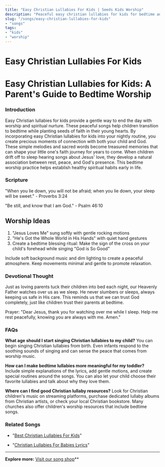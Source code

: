 ```yaml
---
title: "Easy Christian Lullabies For Kids | Seeds Kids Worship"
description: "Peaceful easy christian lullabies for kids for bedtime and quiet moments. Christian music to comfort and nurture young children's faith."
slug: "/songs/easy-christian-lullabies-for-kids"
- "songs"
tags:
- "kids"
- "worship"
---
```


# Easy Christian Lullabies For Kids

# Easy Christian Lullabies for Kids: A Parent's Guide to Bedtime Worship

### Introduction
Easy Christian lullabies for kids provide a gentle way to end the day with worship and spiritual nurture. These peaceful songs help children transition to bedtime while planting seeds of faith in their young hearts. By incorporating easy Christian lullabies for kids into your nightly routine, you create precious moments of connection with both your child and God. These simple melodies and sacred words become treasured memories that can shape your little one's faith journey for years to come. When children drift off to sleep hearing songs about Jesus' love, they develop a natural association between rest, peace, and God's presence. This bedtime worship practice helps establish healthy spiritual habits early in life.

### Scripture
"When you lie down, you will not be afraid; when you lie down, your sleep will be sweet." - Proverbs 3:24

"Be still, and know that I am God." - Psalm 46:10

## Worship Ideas
1. "Jesus Loves Me" sung softly with gentle rocking motions
2. "He's Got the Whole World in His Hands" with quiet hand gestures
3. Create a bedtime blessing ritual: Make the sign of the cross on your child's forehead while singing "God is So Good"

Include soft background music and dim lighting to create a peaceful atmosphere. Keep movements minimal and gentle to promote relaxation.

### Devotional Thought
Just as loving parents tuck their children into bed each night, our Heavenly Father watches over us as we sleep. He never slumbers or sleeps, always keeping us safe in His care. This reminds us that we can trust God completely, just like children trust their parents at bedtime.

Prayer: "Dear Jesus, thank you for watching over me while I sleep. Help me rest peacefully, knowing you are always with me. Amen."

### FAQs

**What age should I start singing Christian lullabies to my child?**
You can begin singing Christian lullabies from birth. Even infants respond to the soothing sounds of singing and can sense the peace that comes from worship music.

**How can I make bedtime lullabies more meaningful for my toddler?**
Include simple explanations of the lyrics, add gentle motions, and create special routines around the songs. You can also let your child choose their favorite lullabies and talk about why they love them.

**Where can I find good Christian lullaby resources?**
Look for Christian children's music on streaming platforms, purchase dedicated lullaby albums from Christian artists, or check your local Christian bookstore. Many churches also offer children's worship resources that include bedtime songs.

### Related Songs

- "[Best Christian Lullabies For Kids](/songs/best-christian-lullabies-for-kids/)"

- "[Christian Lullabies For Babies Lyrics](/songs/christian-lullabies-for-babies-lyrics/)"

---

**Explore more:** [Visit our song shop](https://seedskidsworship.com/shop)**

<!-- Schema Markup -->
<script type="application/ld+json">
{
  "@context": "https://schema.org",
  "@type": "MusicRecording",
  "name": "Easy Christian Lullabies For Kids",
  "byArtist": {
    "@type": "MusicGroup",
    "name": "Seeds Kids Worship"
  },
  "isFamilyFriendly": true,
  "url": "https://seedskidsworship.com/songs/easy-christian-lullabies-for-kids/"
}
</script>